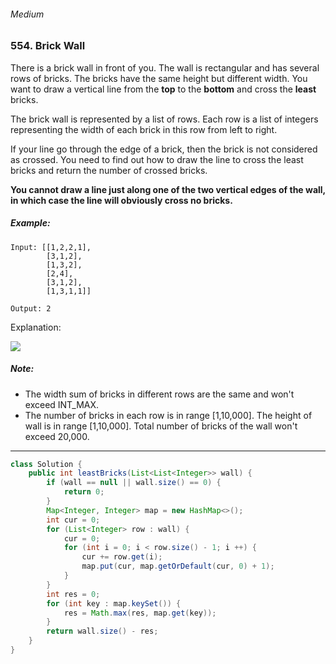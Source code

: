 ###### Medium

### 554. Brick Wall

There is a brick wall in front of you. The wall is rectangular and has several rows of bricks. The bricks have the same height but different width. You want to draw a vertical line from the **top** to the **bottom** and cross the **least** bricks.

The brick wall is represented by a list of rows. Each row is a list of integers representing the width of each brick in this row from left to right.

If your line go through the edge of a brick, then the brick is not considered as crossed. You need to find out how to draw the line to cross the least bricks and return the number of crossed bricks.

**You cannot draw a line just along one of the two vertical edges of the wall, in which case the line will obviously cross no bricks.**

 

##### Example:
```
Input: [[1,2,2,1],
        [3,1,2],
        [1,3,2],
        [2,4],
        [3,1,2],
        [1,3,1,1]]

Output: 2
```

Explanation: 

![](https://assets.leetcode.com/uploads/2018/10/12/brick_wall.png)
 

##### Note:

- The width sum of bricks in different rows are the same and won't exceed INT_MAX.
- The number of bricks in each row is in range [1,10,000]. The height of wall is in range [1,10,000]. Total number of bricks of the wall won't exceed 20,000.

*** 

```java
class Solution {
    public int leastBricks(List<List<Integer>> wall) {
        if (wall == null || wall.size() == 0) {
            return 0;
        }
        Map<Integer, Integer> map = new HashMap<>();
        int cur = 0;
        for (List<Integer> row : wall) {
            cur = 0;
            for (int i = 0; i < row.size() - 1; i ++) {
                cur += row.get(i);
                map.put(cur, map.getOrDefault(cur, 0) + 1);
            }
        }
        int res = 0;
        for (int key : map.keySet()) {
            res = Math.max(res, map.get(key));
        }
        return wall.size() - res;
    }
}
```
